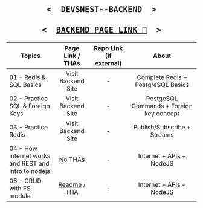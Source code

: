 <p align="center">

   <h2 align="center">
     <pre><samp><&nbsp; DEVSNEST--BACKEND &nbsp;></samp></pre>
   </h2>
</p>

<p align="center">

   <h2 align="center">
     <pre><samp><&nbsp; <a href="https://thedeepakchaturvedi.github.io/Devsnest-Backend/">BACKEND PAGE LINK 📝</a> &nbsp;></samp></pre>
   </h2>
</p>

| Topics                                               |                                             Page Link / THAs                                             | Repo Link (If external) |                  About                   |
| ---------------------------------------------------- | :------------------------------------------------------------------------------------------------------: | :---------------------: | :--------------------------------------: |
| 01 - Redis & SQL Basics                              |                                            Visit Backend Site                                            |            -            |    Complete Redis + PostgreSQL Basics    |
| 02 - Practice SQL & Foreign Keys                     |                                            Visit Backend Site                                            |            -            | PostgeSQL Commands + Foreign key concept |
| 03 - Practice Redis                                  |                                            Visit Backend Site                                            |            -            |       Publish/Subscribe + Streams        |
| 04 - How internet works and REST and intro to nodejs |                                                 No THAs                                                  |            -            |         Internet + APIs + NodeJS         |
| 05 - CRUD with FS module                             | [Readme](/05%20-%20CRUD%20with%20fs%20module/README.md) / [THA](/05%20-%20CRUD%20with%20fs%20module/THA) |            -            |         Internet + APIs + NodeJS         |
